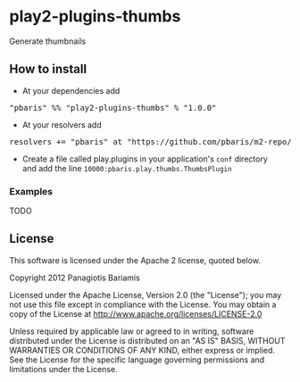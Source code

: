 # play2-plugins-thumbs
Generate thumbnails

## How to install

* At your dependencies add
<pre>
"pbaris" %% "play2-plugins-thumbs" % "1.0.0"
</pre>

* At your resolvers add
<pre>
resolvers += "pbaris" at "https://github.com/pbaris/m2-repo/raw/master"
</pre>

* Create a file called play.plugins in your application's ```conf``` directory <br/>
  and add the line ```10000:pbaris.play.thumbs.ThumbsPlugin```
  
### Examples
TODO

## License
This software is licensed under the Apache 2 license, quoted below.

Copyright 2012 Panagiotis Bariamis

Licensed under the Apache License, Version 2.0 (the "License"); you may not use this file except in compliance with the License. You may obtain a copy of the License at http://www.apache.org/licenses/LICENSE-2.0

Unless required by applicable law or agreed to in writing, software distributed under the License is distributed on an "AS IS" BASIS, WITHOUT WARRANTIES OR CONDITIONS OF ANY KIND, either express or implied. See the License for the specific language governing permissions and limitations under the License.
